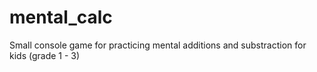 # mental_calc
Small console game for practicing mental additions and substraction for kids (grade 1 - 3)
